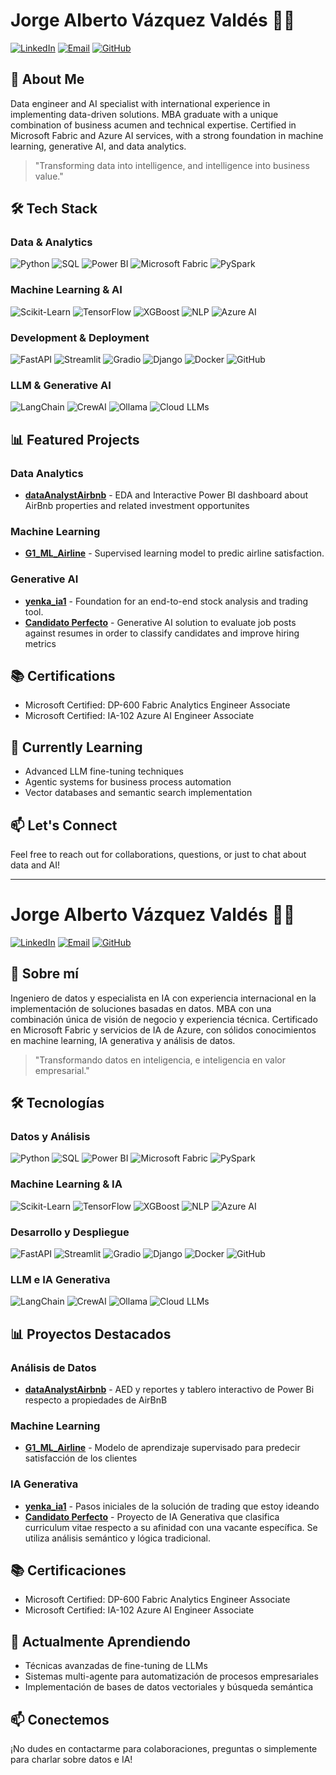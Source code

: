 # Jorge Alberto Vázquez Valdés 👨‍💻

[![LinkedIn](https://img.shields.io/badge/LinkedIn-0077B5?style=for-the-badge&logo=linkedin&logoColor=white)](https://linkedin.com/in/jvazquez28)
[![Email](https://img.shields.io/badge/Email-D14836?style=for-the-badge&logo=gmail&logoColor=white)](mailto:jvazquez28@gmail.com)
[![GitHub](https://img.shields.io/badge/GitHub-100000?style=for-the-badge&logo=github&logoColor=white)](https://github.com/jvazquez28)

## 🚀 About Me

Data engineer and AI specialist with international experience in implementing data-driven solutions. MBA graduate with a unique combination of business acumen and technical expertise. Certified in Microsoft Fabric and Azure AI services, with a strong foundation in machine learning, generative AI, and data analytics.

> "Transforming data into intelligence, and intelligence into business value."

## 🛠️ Tech Stack

### Data & Analytics
![Python](https://img.shields.io/badge/Python-3776AB?style=flat-square&logo=python&logoColor=white)
![SQL](https://img.shields.io/badge/SQL-4479A1?style=flat-square&logo=postgresql&logoColor=white)
![Power BI](https://img.shields.io/badge/Power_BI-F2C811?style=flat-square&logo=powerbi&logoColor=black)
![Microsoft Fabric](https://img.shields.io/badge/Microsoft_Fabric-0078D4?style=flat-square&logo=microsoft&logoColor=white)
![PySpark](https://img.shields.io/badge/PySpark-E25A1C?style=flat-square&logo=apache-spark&logoColor=white)

### Machine Learning & AI
![Scikit-Learn](https://img.shields.io/badge/Scikit_Learn-F7931E?style=flat-square&logo=scikit-learn&logoColor=white)
![TensorFlow](https://img.shields.io/badge/TensorFlow-FF6F00?style=flat-square&logo=tensorflow&logoColor=white)
![XGBoost](https://img.shields.io/badge/XGBoost-337AB7?style=flat-square&logo=xgboost&logoColor=white)
![NLP](https://img.shields.io/badge/NLP-4285F4?style=flat-square&logo=nlp&logoColor=white)
![Azure AI](https://img.shields.io/badge/Azure_AI-0089D6?style=flat-square&logo=microsoft-azure&logoColor=white)

### Development & Deployment
![FastAPI](https://img.shields.io/badge/FastAPI-009688?style=flat-square&logo=fastapi&logoColor=white)
![Streamlit](https://img.shields.io/badge/Streamlit-FF4B4B?style=flat-square&logo=streamlit&logoColor=white)
![Gradio](https://img.shields.io/badge/Gradio-F9AB00?style=flat-square&logo=gradio&logoColor=white)
![Django](https://img.shields.io/badge/Django-092E20?style=flat-square&logo=django&logoColor=white)
![Docker](https://img.shields.io/badge/Docker-2496ED?style=flat-square&logo=docker&logoColor=white)
![GitHub](https://img.shields.io/badge/GitHub-181717?style=flat-square&logo=github&logoColor=white)

### LLM & Generative AI
![LangChain](https://img.shields.io/badge/LangChain-61DAFB?style=flat-square&logo=langchain&logoColor=black)
![CrewAI](https://img.shields.io/badge/CrewAI-764ABC?style=flat-square&logo=crewai&logoColor=white)
![Ollama](https://img.shields.io/badge/Ollama-06B6D4?style=flat-square&logo=ollama&logoColor=white)
![Cloud LLMs](https://img.shields.io/badge/Cloud_LLMs-4285F4?style=flat-square&logo=googlecloud&logoColor=white)

## 📊 Featured Projects

### Data Analytics
- **[dataAnalystAirbnb](#)** - EDA and Interactive Power BI dashboard about AirBnb properties and related investment opportunites

### Machine Learning
- **[G1_ML_Airline](#)** - Supervised learning model to predic airline satisfaction.

### Generative AI
- **[yenka_ia1](#)** - Foundation for an end-to-end stock analysis and trading tool.
- **[Candidato Perfecto](#)** - Generative AI solution to evaluate job posts against resumes in order to classify candidates and improve hiring metrics 

## 📚 Certifications
- Microsoft Certified: DP-600 Fabric Analytics Engineer Associate
- Microsoft Certified: IA-102 Azure AI Engineer Associate

## 🌱 Currently Learning
- Advanced LLM fine-tuning techniques
- Agentic systems for business process automation
- Vector databases and semantic search implementation

## 📫 Let's Connect
Feel free to reach out for collaborations, questions, or just to chat about data and AI!

---

# Jorge Alberto Vázquez Valdés 👨‍💻

[![LinkedIn](https://img.shields.io/badge/LinkedIn-0077B5?style=for-the-badge&logo=linkedin&logoColor=white)](https://linkedin.com/in/jvazquez28)
[![Email](https://img.shields.io/badge/Email-D14836?style=for-the-badge&logo=gmail&logoColor=white)](mailto:jvazquez28@gmail.com)
[![GitHub](https://img.shields.io/badge/GitHub-100000?style=for-the-badge&logo=github&logoColor=white)](https://github.com/jvazquez28)

## 🚀 Sobre mí

Ingeniero de datos y especialista en IA con experiencia internacional en la implementación de soluciones basadas en datos. MBA con una combinación única de visión de negocio y experiencia técnica. Certificado en Microsoft Fabric y servicios de IA de Azure, con sólidos conocimientos en machine learning, IA generativa y análisis de datos.

> "Transformando datos en inteligencia, e inteligencia en valor empresarial."

## 🛠️ Tecnologías

### Datos y Análisis
![Python](https://img.shields.io/badge/Python-3776AB?style=flat-square&logo=python&logoColor=white)
![SQL](https://img.shields.io/badge/SQL-4479A1?style=flat-square&logo=postgresql&logoColor=white)
![Power BI](https://img.shields.io/badge/Power_BI-F2C811?style=flat-square&logo=powerbi&logoColor=black)
![Microsoft Fabric](https://img.shields.io/badge/Microsoft_Fabric-0078D4?style=flat-square&logo=microsoft&logoColor=white)
![PySpark](https://img.shields.io/badge/PySpark-E25A1C?style=flat-square&logo=apache-spark&logoColor=white)

### Machine Learning & IA
![Scikit-Learn](https://img.shields.io/badge/Scikit_Learn-F7931E?style=flat-square&logo=scikit-learn&logoColor=white)
![TensorFlow](https://img.shields.io/badge/TensorFlow-FF6F00?style=flat-square&logo=tensorflow&logoColor=white)
![XGBoost](https://img.shields.io/badge/XGBoost-337AB7?style=flat-square&logo=xgboost&logoColor=white)
![NLP](https://img.shields.io/badge/NLP-4285F4?style=flat-square&logo=nlp&logoColor=white)
![Azure AI](https://img.shields.io/badge/Azure_AI-0089D6?style=flat-square&logo=microsoft-azure&logoColor=white)

### Desarrollo y Despliegue
![FastAPI](https://img.shields.io/badge/FastAPI-009688?style=flat-square&logo=fastapi&logoColor=white)
![Streamlit](https://img.shields.io/badge/Streamlit-FF4B4B?style=flat-square&logo=streamlit&logoColor=white)
![Gradio](https://img.shields.io/badge/Gradio-F9AB00?style=flat-square&logo=gradio&logoColor=white)
![Django](https://img.shields.io/badge/Django-092E20?style=flat-square&logo=django&logoColor=white)
![Docker](https://img.shields.io/badge/Docker-2496ED?style=flat-square&logo=docker&logoColor=white)
![GitHub](https://img.shields.io/badge/GitHub-181717?style=flat-square&logo=github&logoColor=white)

### LLM e IA Generativa
![LangChain](https://img.shields.io/badge/LangChain-61DAFB?style=flat-square&logo=langchain&logoColor=black)
![CrewAI](https://img.shields.io/badge/CrewAI-764ABC?style=flat-square&logo=crewai&logoColor=white)
![Ollama](https://img.shields.io/badge/Ollama-06B6D4?style=flat-square&logo=ollama&logoColor=white)
![Cloud LLMs](https://img.shields.io/badge/Cloud_LLMs-4285F4?style=flat-square&logo=googlecloud&logoColor=white)

## 📊 Proyectos Destacados

### Análisis de Datos
- **[dataAnalystAirbnb](#)** - AED y reportes y tablero interactivo de Power Bi respecto a propiedades de AirBnB

### Machine Learning
- **[G1_ML_Airline](#)** - Modelo de aprendizaje supervisado para predecir satisfacción de los clientes

### IA Generativa
- **[yenka_ia1](#)** - Pasos iniciales de la solución de trading que estoy ideando
- **[Candidato Perfecto](#)** - Proyecto de IA Generativa que clasifica curriculum vitae respecto a su afinidad con una vacante específica. Se utiliza análisis semántico y lógica tradicional.

## 📚 Certificaciones
- Microsoft Certified: DP-600 Fabric Analytics Engineer Associate
- Microsoft Certified: IA-102 Azure AI Engineer Associate

## 🌱 Actualmente Aprendiendo
- Técnicas avanzadas de fine-tuning de LLMs
- Sistemas multi-agente para automatización de procesos empresariales
- Implementación de bases de datos vectoriales y búsqueda semántica

## 📫 Conectemos
¡No dudes en contactarme para colaboraciones, preguntas o simplemente para charlar sobre datos e IA!
